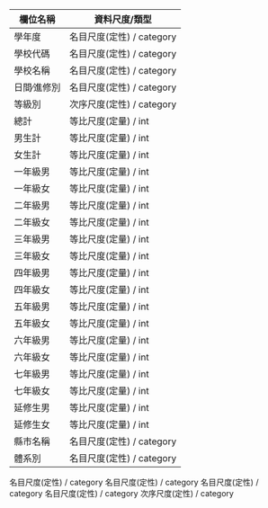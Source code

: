 | 欄位名稱  | 資料尺度/類型   |
|-------|--------|
| 學年度  | 名目尺度(定性) / category     |
| 學校代碼  | 名目尺度(定性) / category  |
| 學校名稱  | 名目尺度(定性) / category     |
| 日間∕進修別  | 名目尺度(定性) / category   |
| 等級別  | 次序尺度(定性) / category  |
| 總計  | 等比尺度(定量) / int     |
| 男生計  | 等比尺度(定量) / int   |
| 女生計  | 等比尺度(定量) / int  |
| 一年級男  | 等比尺度(定量) / int     |
| 一年級女  | 等比尺度(定量) / int   |
| 二年級男  | 等比尺度(定量) / int  |
| 二年級女  | 等比尺度(定量) / int     |
| 三年級男  | 等比尺度(定量) / int   |
| 三年級女  | 等比尺度(定量) / int  |
| 四年級男  | 等比尺度(定量) / int     |
| 四年級女  | 等比尺度(定量) / int   |
| 五年級男  | 等比尺度(定量) / int  |
| 五年級女  | 等比尺度(定量) / int     |
| 六年級男  | 等比尺度(定量) / int   |
| 六年級女  | 等比尺度(定量) / int  |
| 七年級男  | 等比尺度(定量) / int     |
| 七年級女  | 等比尺度(定量) / int   |
| 延修生男  | 等比尺度(定量) / int  |
| 延修生女  | 等比尺度(定量) / int     |
| 縣市名稱  | 名目尺度(定性) / category   |
| 體系別  | 名目尺度(定性) / category  |


  </tr>
  <tr>
    <td>名目尺度(定性) / category</td>
    <td>名目尺度(定性) / category</td>
    <td>名目尺度(定性) / category</td>
    <td>名目尺度(定性) / category</td>
    <td>次序尺度(定性) / category</td>

  </tr>
</table>

